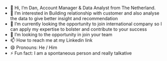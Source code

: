- 👋 Hi, I’m Dan, Account Manager & Data Analyst from The Netherland. 
- 👀 I’m interested in Building relationship with customer and also analyse the data to give better insight and recommendation
- 🌱 I’m currently looking the opportunity to join international company so I can apply my expertise to bolster and contribute to your success 
- 💞️ I’m looking to the opportunity in join your team
- 📫 How to reach me at my Linkedin link
- 😄 Pronouns: He / Him
- ⚡ Fun fact: I am a spontaneous person and really talkative 

<!---
danmania/danmania is a ✨ special ✨ repository because its `README.md` (this file) appears on your GitHub profile.
You can click the Preview link to take a look at your changes.
--->
